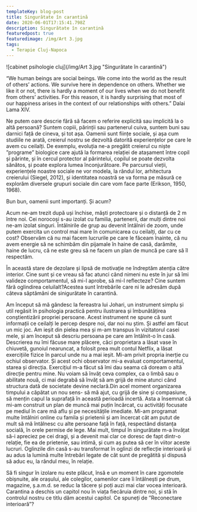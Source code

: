 ```yaml
---
templateKey: blog-post
title: Singurătate în carantină
date: 2020-06-01T17:15:41.798Z
description: Singurătate în carantină
featuredpost: true
featuredimage: /img/Art 3.jpg
tags:
  - Terapie Cluj-Napoca
---
```

![cabinet psihologie cluj](/img/Art 3.jpg "Singurătate în carantină")

“We human beings are social beings. We come into the world as the result of others’ actions. We survive here in dependence on others. Whether we like it or not, there is hardly a moment of our lives when we do not benefit from others’ activities. For this reason, it is hardly surprising that most of our happiness arises in the context of our relationships with others.” Dalai Lama XIV.

Ne putem oare descrie fără să facem o referire explicită sau implicită la o altă persoană? Suntem copiii, părinții sau partenerul cuiva, suntem buni sau darnici față de cineva, și tot așa. Oamenii sunt ființe sociale, și așa cum studiile ne arată, creierul nostru se dezvoltă datorită experiențelor pe care le avem cu ceilalți. De exemplu, evoluția ne-a pregătit creierul cu niște ”programe” biologice care ajută la formarea relației de atașament între copil și părinte, și în cercul protector al părintelui, copilul se poate dezvolta sănătos, și poate explora lumea înconjurătoare. Pe parcursul vieții, experiențele noastre sociale ne vor modela, la rândul lor, arhitectura creierului (Siegel, 2012), și identitatea noastră se va forma pe măsură ce explorăm diversele grupuri sociale din care vom face parte (Erikson, 1950, 1968).

Bun bun, oamenii sunt importanți. Și acum?

Acum ne-am trezit după uși închise, măști protectoare și o distanță de 2 m între noi. Cei norocoși s-au izolat cu familia, partenerii, dar mulți dintre noi ne-am izolat singuri. Întâlnirile de grup au devenit întâlniri de zoom, unde putem exercita un control mai mare în comunicarea cu ceilalți, dar cu ce cost? Observăm că nu mai facem lucrurile pe care le făceam înainte, că nu avem energie să ne schimbăm din pijamale în haine de casă, darămite, haine de lucru, că ne este greu să ne facem un plan de muncă pe care să îl respectăm.

În această stare de dezolare și lipsă de motivație ne îndreptăm atenția către interior. Cine sunt și ce vreau să fac atunci când nimeni nu este în jur să îmi valideze comportamentul, să mi-l aprobe, să mi-l reflecteze? Cine suntem fără oglindirea celuilalt?Acestea sunt întrebările care ni le adresăm după câteva săptămâni de sinigurătate în carantină.

Am început să mă gândesc la fereastra lui Johari, un instrument simplu și util regăsit în psihologia practică pentru ilustrarea și îmbunătățirea conştientizării propriei persoane. Acest instrument ne spune că sunt informații ce ceilalți le percep despre noi, dar noi nu știm. Și astfel am făcut un mic joc. Am ieșit din pielea mea și m-am transpus în vizitatorul casei mele, și am început să descriu persoana pe care am întâlnit-o în casă. Descrierea nu îmi făcuse mare plăcere, căci proprietara a lăsat vase în chiuvetă, gunoiul nearuncat, a folosit prea mult contul Netflix, a lăsat exercițiile fizice în parcul unde nu a mai ieșit. Mi-am privit propria inerție cu ochiul observator. Și acest ochi observator mi-a evaluat comportamentul, starea și direcția. Exercițiul m-a făcut să îmi dau seama că doream o altă direcție pentru mine. Nu voiam să învăț ceva complex, ca o limbă sau o abilitate nouă, ci mai degrabă să învăț să am grijă de mine atunci când structura dată de societate devine neclară.Din acel moment organizarea timpului a căpătat un nou sens- să mă ajut, cu grijă de sine și compasiune, să mențin capul la suprafață în această perioadă incertă. Asta a însemnat că mi-am construit un plan de muncă mai puțin încărcat, cu activități focusate pe mediul în care mă aflu și pe necesitățile imediate. Mi-am programat multe întâlniri online cu famila și prietenii și am încercat cât am putut de mult să mă întâlnesc cu alte persoane față în față, respectând distanța socială, în orele permise de lege. Mai mult, timpul în singurătate m-a învățat să-i apreciez pe cei dragi, și a devenit mai clar ce doresc de fapt dintr-o relație, fie ea de prietenie, sau intimă, și cum aș putea să cer în viitor aceste lucruri. Oglinzile din casă s-au transformat în oglinzi de reflecție interioară și au adus la lumină multe întrebări legate de cât sunt de pregătită și dispusă să aduc eu, la rândul meu, în relație.

Să fi singur în izolare nu este plăcut, însă e un moment în care zgomotele obișnuite, ale orașului, ale colegilor, oamenilor care îi întâlnești pe drum, magazine, ș.a.m.d. se reduc la tăcere și poți auzi mai clar vocea interioară. Carantina a deschis un capitol nou în viața fiecăruia dintre noi, și stă în controlul nostru ce titlu dăm acestui capitol. Ce spuneți de ”Reconectare interioară”?
